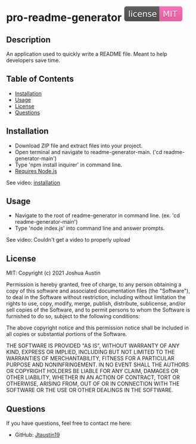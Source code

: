 # pro-readme-generator ![License: MIT](license-MIT-ff69b4.svg)

## Description
An application used to quickly write a README file. Meant to help developers save time.

## Table of Contents
* [Installation](#installation)
* [Usage](#usage)
* [License](#license)
* [Questions](#questions)


## Installation
* Download ZIP file and extract files into your project.
* Open terminal and navigate to readme-generator-main. ('cd readme-generator-main') 
* Type 'npm install inquirer' in command line.
* [Requires Node.js](https://nodejs.org/en/)

See video:
[installation](./pro-readme-generator/Install.mp4.mp4)  

## Usage
* Navigate to the root of readme-generator in command line. (ex. 'cd readme-generator-main')
* Type 'node index.js' into command line and answer prompts.

See video:
Couldn't get a video to properly upload

## License
MIT: Copyright (c) 2021 Joshua Austin

Permission is hereby granted, free of charge, to any person obtaining a copy
of this software and associated documentation files (the "Software"), to deal
in the Software without restriction, including without limitation the rights
to use, copy, modify, merge, publish, distribute, sublicense, and/or sell
copies of the Software, and to permit persons to whom the Software is
furnished to do so, subject to the following conditions:

The above copyright notice and this permission notice shall be included in all
copies or substantial portions of the Software.

THE SOFTWARE IS PROVIDED "AS IS", WITHOUT WARRANTY OF ANY KIND, EXPRESS OR
IMPLIED, INCLUDING BUT NOT LIMITED TO THE WARRANTIES OF MERCHANTABILITY,
FITNESS FOR A PARTICULAR PURPOSE AND NONINFRINGEMENT. IN NO EVENT SHALL THE
AUTHORS OR COPYRIGHT HOLDERS BE LIABLE FOR ANY CLAIM, DAMAGES OR OTHER
LIABILITY, WHETHER IN AN ACTION OF CONTRACT, TORT OR OTHERWISE, ARISING FROM,
OUT OF OR IN CONNECTION WITH THE SOFTWARE OR THE USE OR OTHER DEALINGS IN THE
SOFTWARE.



## Questions
If you have questions, feel free to contact me here:
* GitHub: [Jtaustin19](https://github.com/jtaustin19)
